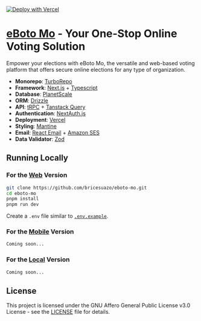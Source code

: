 [![Deploy with Vercel](https://vercel.com/button)](https://vercel.com/new/clone?repository-url=https://github.com/bricesuazo/eboto-mo)

# [eBoto Mo](https://eboto-mo.com/) - Your One-Stop Online Voting Solution

Empower your elections with eBoto Mo, the versatile and web-based voting platform that offers secure online elections for any type of organization.

- **Monorepo**: [TurboRepo](https://turbo.build/)
- **Framework**: [Next.js](https://nextjs.org/) + [Typescript](https://www.typescriptlang.org/)
- **Database**: [PlanetScale](https://planetscale.com/)
- **ORM**: [Drizzle](https://orm.drizzle.team/)
- **API**: [tRPC](https://trpc.io/) + [Tanstack Query](https://tanstack.com/query/)
- **Authentication**: [NextAuth.js](https://next-auth.js.org/)
- **Deployment**: [Vercel](https://vercel.com)
- **Styling**: [Mantine](https://mantine.dev/)
- **Email**: [React Email](https://react.email/) + [Amazon SES](https://aws.amazon.com/ses/)
- **Data Validator**: [Zod](https://zod.dev/)

## Running Locally

### For the [Web](/apps/www) Version

```bash
git clone https://github.com/bricesuazo/eboto-mo.git
cd eboto-mo
pnpm install
pnpm run dev
```

Create a `.env` file similar to [`.env.example`](https://github.com/bricesuazo/eboto-mo/blob/main/.env.example).

### For the [Mobile](/apps/mobile) Version

```bash
Coming soon...
```

### For the [Local](/apps/local) Version

```bash
Coming soon...
```

## License

This project is licensed under the GNU Affero General Public License v3.0 License - see the [LICENSE](LICENSE) file for details.
